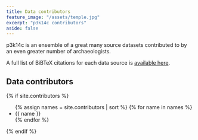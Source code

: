 ```yaml
---
title: Data contributors
feature_image: "/assets/temple.jpg"
excerpt: "p3k14c contributors"
aside: false
---
```


p3k14c is an ensemble of a great many source datasets contributed to by an even
greater number of archaeologists.

A full list of BiBTeX citations for each data source is [available here](/data/p3k14c_refs.bib).

<h2>Data contributors</h2>

{% if site.contributors %}
<ul>
    {% assign names = site.contributors | sort %}
    {% for name in names %}
        <li>{{ name }}</li>
    {% endfor %}
</ul>
{% endif %}
